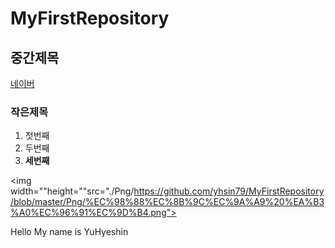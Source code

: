 # MyFirstRepository
## 중간제목
 [네이버](https://naver.com "네이버")
 ### 작은제목
 
 1. 첫번째
 2. 두번째
 3. __세번째__
 
 <img width=""height=""src="./Png/https://github.com/yhsin79/MyFirstRepository/blob/master/Png/%EC%98%88%EC%8B%9C%EC%9A%A9%20%EA%B3%A0%EC%96%91%EC%9D%B4.png">
 
 
Hello My name is YuHyeshin

